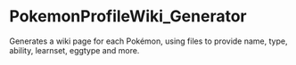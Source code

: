 # PokemonProfileWiki_Generator
Generates a wiki page for each Pokémon, using files to provide name, type, ability, learnset, eggtype and more.
